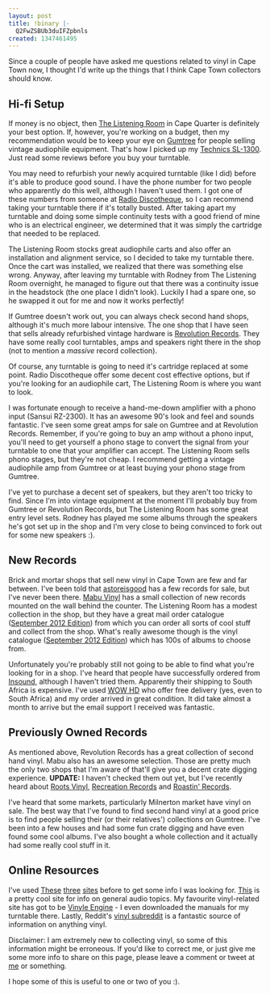 ```yaml
---
layout: post
title: !binary |-
  Q2FwZSBUb3duIFZpbnls
created: 1347461495
---
```

Since a couple of people have asked me questions related to vinyl in Cape Town now, I thought I'd write up the things that I think Cape Town collectors should know.

<h2>Hi-fi Setup</h2>

If money is no object, then <a href="https://twitter.com/ListeningRoomCT">The Listening Room</a> in Cape Quarter is definitely your best option. If, however, you're working on a budget, then my recommendation would be to keep your eye on <a href="http://capetown-westerncape.gumtree.co.za/f-turntable-Classifieds-W0QQKeywordZturntableQQisSearchFormZtrue">Gumtree</a> for people selling vintage audiophile equipment. That's how I picked up my <a href="https://twitter.com/psbrandt/status/231780575856439296/photo/1/large">Technics SL-1300</a>. Just read some reviews before you buy your turntable.

You may need to refurbish your newly acquired turntable (like I did) before it's able to produce good sound. I have the phone number for two people who apparently do this well, although I haven't used them. I got one of these numbers from someone at <a href="http://goo.gl/maps/rQWCz">Radio Discotheque</a>, so I can recommend taking your turntable there if it's totally busted. After taking apart my turntable and doing some simple continuity tests with a good friend of mine who is an electrical engineer, we determined that it was simply the cartridge that needed to be replaced.

The Listening Room stocks great audiophile carts and also offer an installation and alignment service, so I decided to take my turntable there. Once the cart was installed, we realized that there was something else wrong. Anyway, after leaving my turntable with Rodney from The Listening Room overnight, he managed to figure out that there was a continuity issue in the headstock (the one place I didn't look). Luckily I had a spare one, so he swapped it out for me and now it works perfectly!

If Gumtree doesn't work out, you can always check second hand shops, although it's much more labour intensive. The one shop that I have seen that sells already refurbished vintage hardware is <a href="http://goo.gl/maps/9QJDy">Revolution Records</a>. They have some really cool turntables, amps and speakers right there in the shop (not to mention a <i>massive</i> record collection).

Of course, any turntable is going to need it's cartridge replaced at some point. Radio Discotheque offer some decent cost effective options, but if you're looking for an audiophile cart, The Listening Room is where you want to look.

I was fortunate enough to receive a hand-me-down amplifier with a phono input (Sansui RZ-2300). It has an awesome 90's look and feel and sounds fantastic. I've seen some great amps for sale on Gumtree and at Revolution Records. Remember, if you're going to buy an amp without a phono input, you'll need to get yourself a phono stage to convert the signal from your turntable to one that your amplifier can accept. The Listening Room sells phono stages, but they're not cheap. I recommend getting a vintage audiophile amp from Gumtree or at least buying your phono stage from Gumtree.

I've yet to purchase a decent set of speakers, but they aren't too tricky to find. Since I'm into vintage equipment at the moment I'll probably buy from Gumtree or Revolution Records, but The Listening Room has some great entry level sets. Rodney has played me some albums through the speakers he's got set up in the shop and I'm very close to being convinced to fork out for some new speakers :).

<h2>New Records</h2>

Brick and mortar shops that sell new vinyl in Cape Town are few and far between. I've been told that <a href="http://www.astoreisgood.com/">astoreisgood</a> has a few records for sale, but I've never been there. <a href="http://www.mabuvinyl.co.za/">Mabu Vinyl</a> has a small collection of new records mounted on the wall behind the counter. The Listening Room has a modest collection in the shop, but they have a great mail order catalogue (<a href="http://us5.campaign-archive1.com/?u=d81edcae382fc94bcb24ce8a6&id=fd4dd814cc">September 2012 Edition</a>) from which you can order all sorts of cool stuff and collect from the shop. What's really awesome though is the vinyl catalogue (<a href="http://dl.dropbox.com/u/7000854/Vinyl%20Catalogue%20-%20September%202012.pdf">September 2012 Edition</a>) which has 100s of albums to choose from.

Unfortunately you're probably still not going to be able to find what you're looking for in a shop. I've heard that people have successfully ordered from <a href="http://www.insound.com/">Insound</a>, although I haven't tried them. Apparently their shipping to South Africa is expensive. I've used <a href="http://www.wowhd.co.uk/">WOW HD</a> who offer free delivery (yes, even to South Africa) and my order arrived in great condition. It did take almost a month to arrive but the email support I received was fantastic. 

<h2>Previously Owned Records</h2>

As mentioned above, Revolution Records has a great collection of second hand vinyl. Mabu also has an awesome selection. Those are pretty much the only two shops that I'm aware of that'll give you a decent crate digging experience. <b>UPDATE:</b> I haven't checked them out yet, but I've recently heard about <a href="https://www.facebook.com/pages/Roots-Vinyl-Records/109293882449552">Roots Vinyl</a>, <a href="http://goo.gl/maps/TZcjn">Recreation Records</a> and <a href="https://www.facebook.com/RoastinRecords">Roastin' Records</a>.

I've heard that some markets, particularly Milnerton market have vinyl on sale. The best way that I've found to find second hand vinyl at a good price is to find people selling their (or their relatives') collections on Gumtree. I've been into a few houses and had some fun crate digging and have even found some cool albums. I've also bought a whole collection and it actually had some really cool stuff in it.

<h2>Online Resources</h2>

I've used <a href="http://www.vinyl-records.biz/Ervin_Booker.htm">These</a> <a href="http://www.recordcollectorsguild.org/">three</a> <a href="http://slyvinyl.com/">sites</a> before to get some info I was looking for. <a href="http://en.wikiaudio.org/Categories">This</a> is a pretty cool site for info on general audio topics. My favourite vinyl-related site has got to be <a href="http://www.vinylengine.com/">Vinyle Engine</a> - I even downloaded the manuals for my turntable there. Lastly, Reddit's <a href="http://www.reddit.com/r/vinyl">vinyl subreddit</a> is a fantastic source of information on anything vinyl.

Disclaimer: I am extremely new to collecting vinyl, so some of this information might be erroneous. If you'd like to correct me, or just give me some more info to share on this page, please leave a comment or tweet at <a href="https://twitter.com/psbrandt">me</a> or something.

I hope some of this is useful to one or two of you :).
